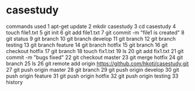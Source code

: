 # casestudy
commands used
    1  apt-get update
    2  mkdir casestudy
    3  cd casestudy
    4  touch file1.txt
    5  git init
    6  git add file1.txt
    7  git commit -m "file1 is created"
    8  git status
    9  git branch
   10  git branch develop
   11  git branch
   12  git branch testing
   13  git branch feature
   14  git branch hotfix
   15  git branch
   16  git checkout hotfix
   17  git branch
   18  touch fix1.txt
   19  ls
   20  git add fix1.txt
   21  git commit -m "bugs fixed"
   22  git checkout master
   23  git merge hotfix
   24  git branch
   25  ls
   26  git remote add origin https://github.com/hkoti/casestudy.git
   27  git push origin master
   28  git branch
   29  git push origin develop
   30  git push origin feature
   31  git push origin hotfix
   32  git push origin testing
   33  history
